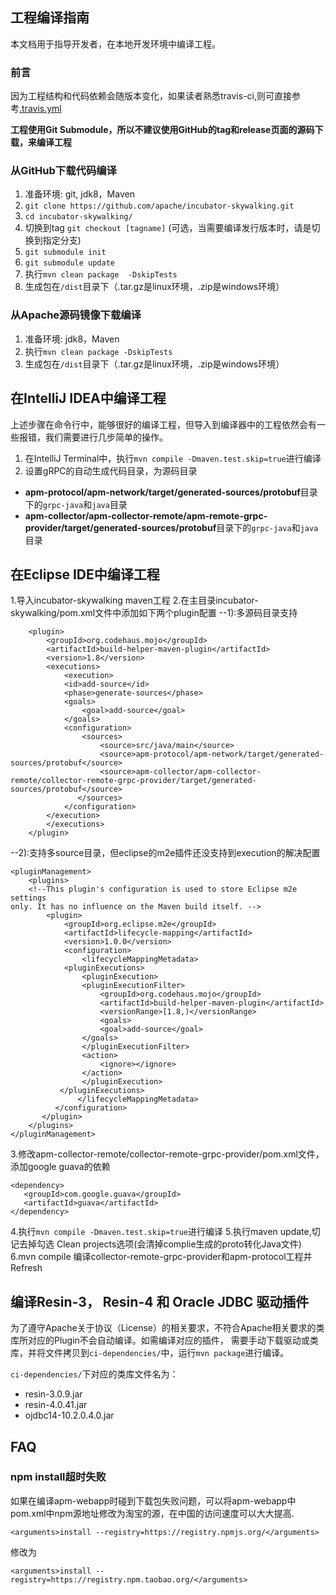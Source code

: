 ## 工程编译指南
本文档用于指导开发者，在本地开发环境中编译工程。

### 前言
因为工程结构和代码依赖会随版本变化，如果读者熟悉travis-ci,则可直接参考[.travis.yml](../../.travis.yml)

**工程使用Git Submodule，所以不建议使用GitHub的tag和release页面的源码下载，来编译工程**

### 从GitHub下载代码编译
1. 准备环境: git, jdk8，Maven
1. `git clone https://github.com/apache/incubator-skywalking.git`
1. `cd incubator-skywalking/`
1. 切换到tag `git checkout [tagname]` (可选，当需要编译发行版本时，请是切换到指定分支)
1. `git submodule init`
1. `git submodule update`
1. 执行`mvn clean package  -DskipTests`
1. 生成包在`/dist`目录下（.tar.gz是linux环境，.zip是windows环境）

### 从Apache源码镜像下载编译
1. 准备环境: jdk8，Maven
1. 执行`mvn clean package -DskipTests`
1. 生成包在`/dist`目录下（.tar.gz是linux环境，.zip是windows环境）


## 在IntelliJ IDEA中编译工程
上述步骤在命令行中，能够很好的编译工程，但导入到编译器中的工程依然会有一些报错，我们需要进行几步简单的操作。
1. 在IntelliJ Terminal中，执行`mvn compile -Dmaven.test.skip=true`进行编译
1. 设置gRPC的自动生成代码目录，为源码目录
  - **apm-protocol/apm-network/target/generated-sources/protobuf**目录下的`grpc-java`和`java`目录
  - **apm-collector/apm-collector-remote/apm-remote-grpc-provider/target/generated-sources/protobuf**目录下的`grpc-java`和`java`目录
  
## 在Eclipse IDE中编译工程
1.导入incubator-skywalking maven工程
2.在主目录incubator-skywalking/pom.xml文件中添加如下两个plugin配置
  --1):多源码目录支持
```
    <plugin>
        <groupId>org.codehaus.mojo</groupId>
        <artifactId>build-helper-maven-plugin</artifactId>
        <version>1.8</version>
        <executions>
            <execution>
            <id>add-source</id>
            <phase>generate-sources</phase>
            <goals>
                <goal>add-source</goal>
            </goals>
            <configuration>
                <sources>
                    <source>src/java/main</source>
                    <source>apm-protocol/apm-network/target/generated-sources/protobuf</source>
                    <source>apm-collector/apm-collector-remote/collector-remote-grpc-provider/target/generated-sources/protobuf</source>
               </sources>
            </configuration>
        </execution>
        </executions>
    </plugin>
```
  --2):支持多source目录，但eclipse的m2e插件还没支持到execution的解决配置
```
<pluginManagement>
    <plugins>
    <!--This plugin's configuration is used to store Eclipse m2e settings 
only. It has no influence on the Maven build itself. -->
        <plugin>
            <groupId>org.eclipse.m2e</groupId>
            <artifactId>lifecycle-mapping</artifactId>
            <version>1.0.0</version>
            <configuration>
                <lifecycleMappingMetadata>
		    <pluginExecutions>
		        <pluginExecution>
			    <pluginExecutionFilter>
			        <groupId>org.codehaus.mojo</groupId>
			        <artifactId>build-helper-maven-plugin</artifactId>
			        <versionRange>[1.8,)</versionRange>
			        <goals>
				    <goal>add-source</goal>
				</goals>
				</pluginExecutionFilter>
				<action>
				    <ignore></ignore>
				</action>
			    </pluginExecution>
		   </pluginExecutions>
               </lifecycleMappingMetadata>
          </configuration>
       </plugin>
    </plugins>
</pluginManagement>
 ```
3.修改apm-collector-remote/collector-remote-grpc-provider/pom.xml文件，添加google guava的依赖
 ```
<dependency>
    <groupId>com.google.guava</groupId>
    <artifactId>guava</artifactId>
</dependency>
```
4.执行`mvn compile -Dmaven.test.skip=true`进行编译
5.执行maven update,切记去掉勾选 Clean projects选项(会清掉complie生成的proto转化Java文件)
6.mvn compile 编译collector-remote-grpc-provider和apm-protocol工程并Refresh

## 编译Resin-3， Resin-4 和 Oracle JDBC 驱动插件
为了遵守Apache关于协议（License）的相关要求，不符合Apache相关要求的类库所对应的Plugin不会自动编译。如需编译对应的插件，
需要手动下载驱动或类库，并将文件拷贝到`ci-dependencies/`中，运行`mvn package`进行编译。

`ci-dependencies/`下对应的类库文件名为：
* resin-3.0.9.jar
* resin-4.0.41.jar
* ojdbc14-10.2.0.4.0.jar

## FAQ
### npm install超时失败
如果在编译apm-webapp时碰到下载包失败问题，可以将apm-webapp中pom.xml中npm源地址修改为淘宝的源，在中国的访问速度可以大大提高.

```
<arguments>install --registry=https://registry.npmjs.org/</arguments>
```
修改为
```
<arguments>install --registry=https://registry.npm.taobao.org/</arguments>
```
